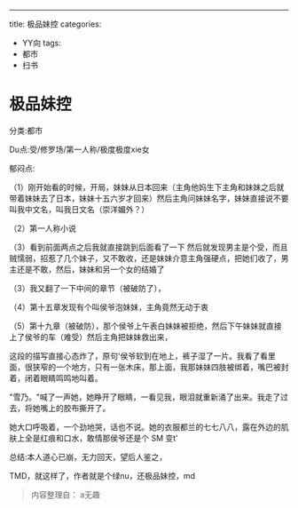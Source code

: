 ---
title: 极品妹控
categories:
- YY向
tags:
- 都市
- 扫书
# 极品妹控
分类:都市

Du点:受/修罗场/第一人称/极度极度xie女

郁闷点:

（1）刚开始看的时候，开局，妹妹从日本回来（主角他妈生下主角和妹妹之后就带着妹妹去了日本，妹妹十五六岁才回来）然后主角问妹妹名字，妹妹直接说不要叫我中文名，叫我日文名（崇洋媚外？）

（2）第一人称小说

（3）看到前面两点之后我就直接跳到后面看了一下
然后就发现男主是个受，而且贼懦弱，招惹了几个妹子，又不敢收，还是妹妹介意主角强硬点，把她们收了，男主还是不敢，然后，妹妹和另一个女的结婚了

（3）我又翻了一下中间的章节（被破防了），

（4）第十五章发现有个叫侯爷泡妹妹，主角竟然无动于衷

（5）第十九章（被破防），那个侯爷上午表白妹妹被拒绝，然后下午妹妹就直接上了侯爷的车（难受）然后主角把妹妹救出来，

这段的描写直接心态炸了，原句'侯爷软到在地上，裤子湿了一片。我看了看里面，很狭窄的一个地方，只有一张木床，那上面，我那妹妹四肢被绑着，嘴巴被封着，闭着眼睛鸣鸣地叫着。

"雪乃。"喊了一声她，她睁开了眼睛，一看见我，眼泪就重新涌了出来。我走了过去，将她嘴上的胶布撕开了。

她大口呼吸着，一个劲地哭，话也不说。她的衣服都兰的七七八八，露在外边的肌肤上全是红痕和口水，敢情那侯爷还是个
SM 变t'

总结:本人道心已崩，无力回天，望后人鉴之，

TMD，就这样了，作者就是个绿nu，还极品妹控，md


> 内容整理自： a无趣